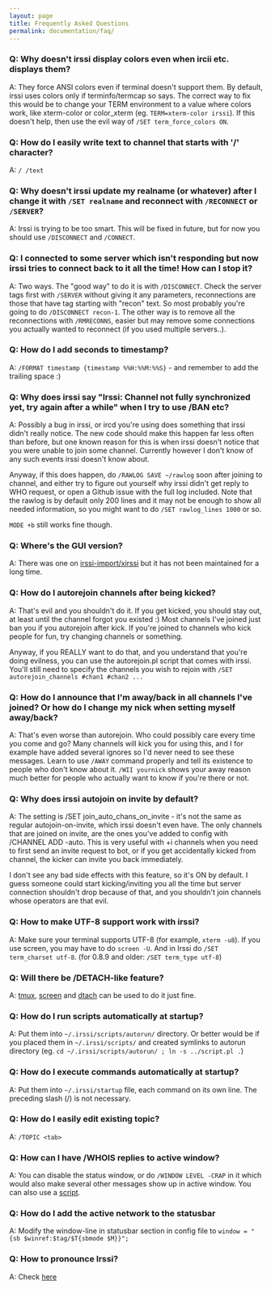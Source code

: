 ```yaml
---
layout: page
title: Frequently Asked Questions
permalink: documentation/faq/
---
```

### Q: Why doesn't irssi display colors even when ircii etc. displays them?

A: They force ANSI colors even if terminal doesn't support them. By default, irssi uses colors only if terminfo/termcap so says. The correct way to fix this would be to change your TERM environment to a value where colors work, like xterm-color or color_xterm (eg. `TERM=xterm-color irssi`). If this doesn't help, then use the evil way of `/SET term_force_colors ON`.

### Q: How do I easily write text to channel that starts with '/' character?

A: `/ /text`

### Q: Why doesn't irssi update my realname (or whatever) after I change it with `/SET realname` and reconnect with `/RECONNECT` or `/SERVER`?

A: Irssi is trying to be too smart. This will be fixed in future, but for now you should use `/DISCONNECT` and `/CONNECT`.

### Q: I connected to some server which isn't responding but now irssi tries to connect back to it all the time! How can I stop it?

A: Two ways. The "good way" to do it is with `/DISCONNECT`. Check the server tags first with `/SERVER` without giving it any parameters, reconnections are those that have tag starting with "recon" text. So most probably you're going to do `/DISCONNECT recon-1`. The other way is to remove all the reconnections with `/RMRECONNS`, easier but may remove some connections you actually wanted to reconnect (if you used multiple servers..).

### Q: How do I add seconds to timestamp?

A: `/FORMAT timestamp {timestamp %%H:%%M:%%S}` - and remember to add the trailing space :)

### Q: Why does irssi say "Irssi: Channel not fully synchronized yet, try again after a while" when I try to use /BAN etc?

A: Possibly a bug in irssi, or ircd you're using does something that irssi didn't really notice. The new code should make this happen far less often than before, but one known reason for this is when irssi doesn't notice that you were unable to join some channel. Currently however I don't know of any such events irssi doesn't know about.

Anyway, if this does happen, do `/RAWLOG SAVE ~/rawlog` soon after joining to channel, and either try to figure out yourself why irssi didn't get reply to WHO request, or open a Github issue with the full log included. Note that the rawlog is by default only 200 lines and it may not be enough to show all needed information, so you might want to do `/SET rawlog_lines 1000` or so.

`MODE +b` still works fine though.

### Q: Where's the GUI version?

A: There was one on [irssi-import/xirssi](https://github.com/irssi-import/xirssi) but it has not been maintained for a long time.

### Q: How do I autorejoin channels after being kicked?

A: That's evil and you shouldn't do it. If you get kicked, you should stay out, at least until the channel forgot you existed :) Most channels I've joined just ban you if you autorejoin after kick. If you're joined to channels who kick people for fun, try changing channels or something.

Anyway, if you REALLY want to do that, and you understand that you're doing evilness, you can use the autorejoin.pl script that comes with irssi. You'll still need to specify the channels you wish to rejoin with `/SET autorejoin_channels #chan1 #chan2 ...`

### Q: How do I announce that I'm away/back in all channels I've joined? Or how do I change my nick when setting myself away/back?

A: That's even worse than autorejoin. Who could possibly care every time you come and go? Many channels will kick you for using this, and I for example have added several ignores so I'd never need to see these messages. Learn to use `/AWAY` command properly and tell its existence to people who don't know about it. `/WII yournick` shows your away reason much better for people who actually want to know if you're there or not.

### Q: Why does irssi autojoin on invite by default?

A: The setting is /SET join_auto_chans_on_invite - it's not the same as regular autojoin-on-invite, which irssi doesn't even have. The only channels that are joined on invite, are the ones you've added to config with /CHANNEL ADD -auto. This is very useful with +i channels when you need to first send an invite request to bot, or if you get accidentally kicked from channel, the kicker can invite you back immediately.

I don't see any bad side effects with this feature, so it's ON by default. I guess someone could start kicking/inviting you all the time but server connection shouldn't drop because of that, and you shouldn't join channels whose operators are that evil.

### Q: How to make UTF-8 support work with irssi?

A: Make sure your terminal supports UTF-8 (for example, `xterm -u8`). If you use screen, you may have to do `screen -U`. And in Irssi do `/SET term_charset utf-8`. (for 0.8.9 and older: `/SET term_type utf-8`)

### Q: Will there be /DETACH-like feature?

A: [tmux](http://tmux.github.io/), [screen](http://www.gnu.org/software/screen/screen.html) and [dtach](http://dtach.sf.net/) can be used to do it just fine.

### Q: How do I run scripts automatically at startup?

A: Put them into `~/.irssi/scripts/autorun/` directory. Or better would be if you placed them in `~/.irssi/scripts/` and created symlinks to autorun directory (eg. `cd ~/.irssi/scripts/autorun/ ; ln -s ../script.pl .`)

### Q: How do I execute commands automatically at startup?

A: Put them into `~/.irssi/startup` file, each command on its own line. The preceding slash (/) is not necessary.

### Q: How do I easily edit existing topic?

A: `/TOPIC <tab>`

### Q: How can I have /WHOIS replies to active window?

A: You can disable the status window, or do `/WINDOW LEVEL -CRAP` in it which would also make several other messages show up in active window. You can also use a [script](http://dgl.cx/irssi/hack-whois-in-current-window.pl).

### Q: How do I add the active network to the statusbar

A: Modify the window-line in statusbar section in config file to `window = "{sb $winref:$tag/$T{sbmode $M}}";`

### Q: How to pronounce Irssi?

A: Check [here](/assets/irssi.wav)

